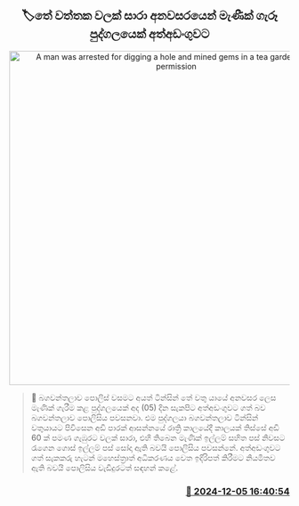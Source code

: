 <p align='center'><b><h2 align='center' title='A man was arrested for digging a hole and mined gems in a tea garden without permission'>🏷තේ වත්තක වලක් සාරා අනවසරයෙන් මැණීක් ගැරූ පුද්ගලයෙක් අත්අඩංගුවට</h2></b></p>
<p align='center'><img src='https://helakuru.sgp1.cdn.digitaloceanspaces.com/esana/images/lib/arrested-2-archived.jpg' width='600' alt='A man was arrested for digging a hole and mined gems in a tea garden without permission'></p>

>📝 බගවන්තලාව පොලිස් වසමට අයත් ටින්සින් තේ වතු යායේ අනවසර ලෙස මැණික් ගැරීම කළ පුද්ගලයෙක් අද (05) දින සැකපිට අත්අඩංගුවට ගත් බව බගවන්තලාව පොලිසිය පවසනවා.
එම පුද්ගලයා බගවන්තලාව ටින්සින් වතුයායට පිවිසෙන අඩි පාරක් ආසන්නයේ රාත්‍රි කාලයේදී කාලයක් තිස්සේ අඩි 60 ක් පමණ ගැඹුරට වලක් සාරා, එහි තිබෙන මැණික් ඉල්ලම් සහිත පස් නිවසට රැගෙන ගොස් ඉල්ලම් පස් සෝදා ඇති බවයි පොලිසිය පවසන්නේ.
අත්අඩංගුවට ගත් සැකකරු හැටන් මහෙස්ත්‍රාත් අධිකරණය වෙත ඉදිරිපත් කිරීමට නියමිතව ඇති බවයි පොලිසිය වැඩිදුරටත් සඳහන් කළේ.


<h3 align='right'><a href='https://www.helakuru.lk/esana/p/105687/'>📅 2024-12-05 16:40:54</a></h3>
